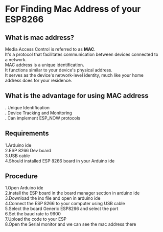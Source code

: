 <h1>For Finding Mac Address of your ESP8266</h1>

<h2>What is mac address?</h2>
Media Access Control is referred to as <b>MAC</b>. <br>
It's a protocol that facilitates communication between devices connected to a network.<br>
MAC address is a unique identification.<br>
It functions similar to your device's physical address.<br>
It serves as the device's network-level identity, much like your home address does for your residence.

<h2>What is the advantage for using MAC address</h2>

. Unique Identification<br>
. Device Tracking and Monitoring<br>
. Can implement ESP_NOW protocols<br>

<h2>Requirements</h2>

1.Arduino ide<br>
2.ESP 8266 Dev board<br>
3.USB cable<br>
4.Should installed ESP 8266 board in your Arduino ide<br>

<h2>Procedure</h2>

1.Open Arduino ide<br>
2.install the ESP board in the board manager section in arduino ide<br>
3.Download the ino file and open in arduino ide<br>
4.Connect the ESP 8266 to your computer using USB cable<br>
5.Select the board Generic ESP8266 and select the port<br>
6.Set the baud rate to 9600<br>
7.Upload the code to your ESP<br>
8.Open the Serial monitor and we can see the mac address there


  
